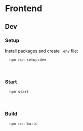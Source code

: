 # Frontend

## Dev

### Setup
Install packages and create `.env` file:
```sh
  npm run setup:dev
```

<br />

### Start
```sh
  npm start
```

<br />

### Build
```sh
  npm run build
```
